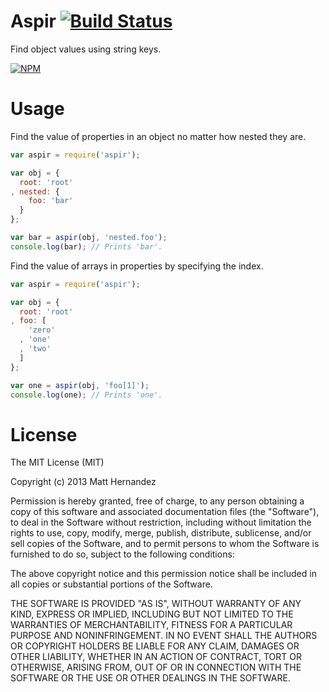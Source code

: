 Aspir [![Build Status](https://travis-ci.org/fiveisprime/aspir.png?branch=master)](https://travis-ci.org/fiveisprime/aspir)
=====

Find object values using string keys.

[![NPM](https://nodei.co/npm/aspir.png)](https://nodei.co/npm/aspir/)

# Usage

Find the value of properties in an object no matter how nested they are.

```js
var aspir = require('aspir');

var obj = {
  root: 'root'
, nested: {
    foo: 'bar'
  }
};

var bar = aspir(obj, 'nested.foo');
console.log(bar); // Prints 'bar'.
```

Find the value of arrays in properties by specifying the index.

```js
var aspir = require('aspir');

var obj = {
  root: 'root'
, foo: [
    'zero'
  , 'one'
  , 'two'
  ]
};

var one = aspir(obj, 'foo[1]');
console.log(one); // Prints 'one'.
```

# License

The MIT License (MIT)

Copyright (c) 2013 Matt Hernandez

Permission is hereby granted, free of charge, to any person obtaining a copy of
this software and associated documentation files (the "Software"), to deal in
the Software without restriction, including without limitation the rights to
use, copy, modify, merge, publish, distribute, sublicense, and/or sell copies of
the Software, and to permit persons to whom the Software is furnished to do so,
subject to the following conditions:

The above copyright notice and this permission notice shall be included in all
copies or substantial portions of the Software.

THE SOFTWARE IS PROVIDED "AS IS", WITHOUT WARRANTY OF ANY KIND, EXPRESS OR
IMPLIED, INCLUDING BUT NOT LIMITED TO THE WARRANTIES OF MERCHANTABILITY, FITNESS
FOR A PARTICULAR PURPOSE AND NONINFRINGEMENT. IN NO EVENT SHALL THE AUTHORS OR
COPYRIGHT HOLDERS BE LIABLE FOR ANY CLAIM, DAMAGES OR OTHER LIABILITY, WHETHER
IN AN ACTION OF CONTRACT, TORT OR OTHERWISE, ARISING FROM, OUT OF OR IN
CONNECTION WITH THE SOFTWARE OR THE USE OR OTHER DEALINGS IN THE SOFTWARE.
